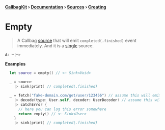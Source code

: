 #### [CallbagKit][Callbag] › [Documentation][Documentation] › [Sources][Sources] › [Creating][Creating]
# Empty
> A Callbag [source][Sources] that will emit `completed(.finished)` event immediately.
> And it is a [single][Sources] source.

```swift
A: ─|─>
```

**Examples**

```swift
  let source = empty() // <~ Sink<Void>

  _ = source
    |> sink(print) // completed(.finished)
```

```swift
  _ = fetch("fake-domain.com/get/user/123456") // assume this will emit `Foundation.Data`
    |> decode(type: User.self, decoder: UserDecoder) // assume this will raise error
    |> catchError {
      // here you can log this error somewhere
      return empty() // <~ Sink<User>
    }
    |> sink(print) // completed(.finished)
```

[Callbag]: <../../../README.md> (Callbag)
[Documentation]: <../../README.md> (Documentation)
[Sources]: <../README.md> (Sources)
[Creating]: <./README.md> (Creating)